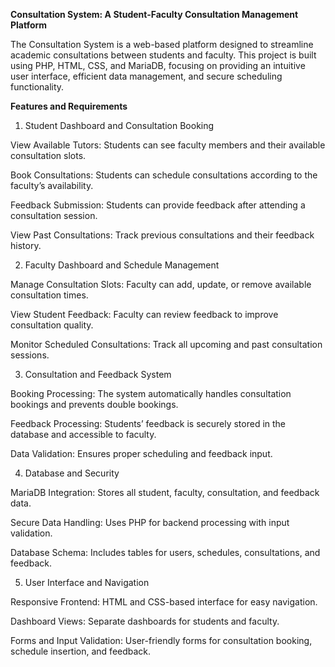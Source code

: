 **Consultation System: A Student-Faculty Consultation Management Platform**

The Consultation System is a web-based platform designed to streamline academic consultations between students and faculty. This project is built using PHP, HTML, CSS, and MariaDB, focusing on providing an intuitive user interface, efficient data management, and secure scheduling functionality.


**Features and Requirements**

1. Student Dashboard and Consultation Booking

View Available Tutors: Students can see faculty members and their available consultation slots.

Book Consultations: Students can schedule consultations according to the faculty’s availability.

Feedback Submission: Students can provide feedback after attending a consultation session.

View Past Consultations: Track previous consultations and their feedback history.

2. Faculty Dashboard and Schedule Management

Manage Consultation Slots: Faculty can add, update, or remove available consultation times.

View Student Feedback: Faculty can review feedback to improve consultation quality.

Monitor Scheduled Consultations: Track all upcoming and past consultation sessions.

3. Consultation and Feedback System

Booking Processing: The system automatically handles consultation bookings and prevents double bookings.

Feedback Processing: Students’ feedback is securely stored in the database and accessible to faculty.

Data Validation: Ensures proper scheduling and feedback input.

4. Database and Security

MariaDB Integration: Stores all student, faculty, consultation, and feedback data.

Secure Data Handling: Uses PHP for backend processing with input validation.

Database Schema: Includes tables for users, schedules, consultations, and feedback.

5. User Interface and Navigation

Responsive Frontend: HTML and CSS-based interface for easy navigation.

Dashboard Views: Separate dashboards for students and faculty.

Forms and Input Validation: User-friendly forms for consultation booking, schedule insertion, and feedback.
